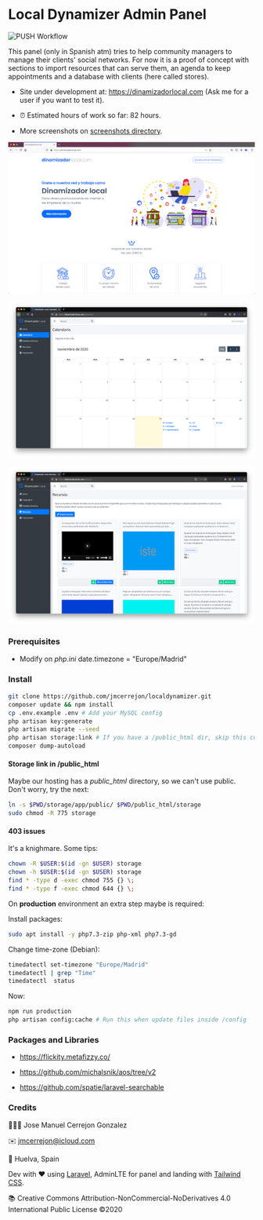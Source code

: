 # Local Dynamizer Admin Panel

![PUSH Workflow](https://github.com/jmcerrejon/localdynamizer/workflows/PUSH%20Workflow/badge.svg?branch=master)

This panel (only in Spanish atm) tries to help community managers to manage their clients' social networks. For now it is a proof of concept with sections to import resources that can serve them, an agenda to keep appointments and a database with clients (here called stores).

* Site under development at: https://dinamizadorlocal.com (Ask me for a user if you want to test it).

* ⏰ Estimated hours of work so far: 82 hours.

* More screenshots on [screenshots directory](./screenshots).

![Local](./screenshots/screenshot_08.png)

![Local](./screenshots/screenshot_02.png)

![Local](./screenshots/screenshot_05.png)

### Prerequisites

* Modify on *php.ini* date.timezone = "Europe/Madrid"

### Install

```sh
git clone https://github.com/jmcerrejon/localdynamizer.git
composer update && npm install
cp .env.example .env # Add your MySQL config
php artisan key:generate
php artisan migrate --seed
php artisan storage:link # If you have a /public_html dir, skip this command and check the next section
composer dump-autoload
```

#### Storage link in /public_html

Maybe our hosting has a *public_html* directory, so we can't use public. Don't worry, try the next:

```sh
ln -s $PWD/storage/app/public/ $PWD/public_html/storage
sudo chmod -R 775 storage
```

#### 403 issues

It's a knighmare. Some tips:

```sh
chown -R $USER:$(id -gn $USER) storage
chown -h $USER:$(id -gn $USER) storage
find * -type d -exec chmod 755 {} \;
find * -type f -exec chmod 644 {} \;
```

On **production** environment an extra step maybe is required:

Install packages:

```sh
sudo apt install -y php7.3-zip php-xml php7.3-gd
```

Change time-zone (Debian):

```sh
timedatectl set-timezone "Europe/Madrid"
timedatectl | grep "Time"
timedatectl  status
```

Now: 

```sh
npm run production
php artisan config:cache # Run this when update files inside /config 
```

### Packages and Libraries

* https://flickity.metafizzy.co/

* https://github.com/michalsnik/aos/tree/v2

* https://github.com/spatie/laravel-searchable

### Credits

👨🏻‍💻 Jose Manuel Cerrejon Gonzalez

✉️ jmcerrejon@icloud.com

📍 Huelva, Spain

Dev with ♥️ using [Laravel](https://www.laravel.com), AdminLTE for panel and landing with [Tailwind CSS](https://tailwindcss.com).

📚 Creative Commons Attribution-NonCommercial-NoDerivatives 4.0 International Public License ©2020